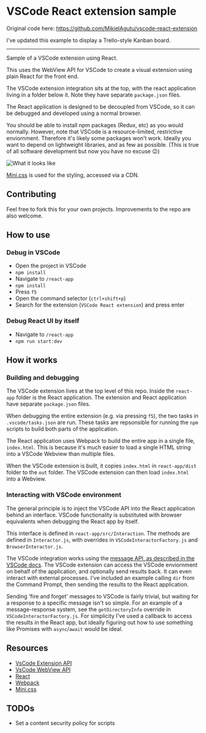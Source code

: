 # VSCode React extension sample

Original code here: https://github.com/MikielAgutu/vscode-react-extension

I've updated this example to display a Trello-style Kanban board.

---

Sample of a VSCode extension using React.

This uses the WebView API for VSCode to create a visual extension using plain React for the front end.

The VSCode extension integration sits at the top, with the react application living in a folder below it. Note they have separate `package.json` files.

The React application is designed to be decoupled from VSCode, so it can be debugged and developed using a normal browser.

You should be able to install npm packages (Redux, etc) as you would normally. However, note that VSCode is a resource-limited, restrictive enviornment. Therefore it's likely some packages won't work. Ideally you want to depend on lightweight libraries, and as few as possible. (This is true of all software development but now you have no excuse 😉)

![What it looks like](./example.png)

[Mini.css](https://minicss.org/) is used for the styling, accessed via a CDN.

## Contributing

Feel free to fork this for your own projects. Improvements to the repo are also welcome.

## How to use

### Debug in VSCode

- Open the project in VSCode
- `npm install`
- Navigate to `/react-app`
- `npm install`
- Press `f5`
- Open the command selector (`ctrl+shift+p`)
- Search for the extension (`VSCode React extension`) and press enter

### Debug React UI by itself

- Navigate to `/react-app`
- `npm run start:dev`

## How it works

### Building and debugging

The VSCode extension lives at the top level of this repo. Inside the `react-app` folder is the React application. The extension and React application have separate `package.json` files.

When debugging the entire extension (e.g. via pressing `f5`), the two tasks in `.vscode/tasks.json` are run. These tasks are repsonsible for running the `npm` scripts to build both parts of the application.

The React application uses Webpack to build the entire app in a single file, `index.html`. This is because it's much easier to load a single HTML string into a VSCode Webview than multiple files.

When the VSCode extension is built, it copies `index.html` in `react-app/dist` folder to the `out` folder. The VSCode extension can then load `index.html` into a Webview.

### Interacting with VSCode environment

The general principle is to inject the VSCode API into the React application behind an interface. VSCode functionality is substituted with browser equivalents when debugging the React app by itself.

This interface is defined in `react-app/src/Interaction`. The methods are defined in `Interactor.js`, with overrides in `VSCodeInteractorFactory.js` and `BrowserInteractor.js`.

The VSCode integration works using the [message API, as described in the VSCode docs](https://code.visualstudio.com/api/extension-guides/webview#scripts-and-message-passing). The VSCode extension can access the VSCode enviornment on behalf of the application, and optionally send results back. It can even interact with external processes. I've included an example calling `dir` from the Command Prompt, then sending the results to the React application. 

Sending 'fire and forget' messages to VSCode is fairly trivial, but waiting for a response to a specific message isn't so simple. For an example of a message-response system, see the `getDirectoryInfo` override in `VSCodeInteractorFactory.js`. For simplicity I've used a callback to access the results in the React app, but ideally figuring out how to use something like Promises with `async`/`await` would be ideal.

## Resources

- [VsCode Extension API](https://code.visualstudio.com/api)
- [VsCode WebView API](https://code.visualstudio.com/api/extension-guides/webview)
- [React](https://reactjs.org/)
- [Webpack](https://webpack.js.org/)
- [Mini.css](https://minicss.org/)

## TODOs

- Set a content security policy for scripts
